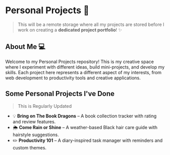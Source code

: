 # Personal Projects  🚀
> This will be a remote storage where all my projects are stored before I work on creating a **dedicated project portfolio**! ✨

## About Me 💻
Welcome to my Personal Projects repository! This is my creative space where I experiment with different ideas, build mini-projects, and develop my skills. Each project here represents a different aspect of my interests, from web development to productivity tools and creative applications.

## Some Personal Projects I've Done
> This is Regularly Updated

- 💡 **Bring on The Book Dragons** – A book collection tracker with rating and review features.
- 🌦️ **Come Rain or Shine** – A weather-based Black hair care guide with hairstyle suggestions.
- ✏️ **Productivity 101** – A diary-inspired task manager with reminders and custom themes.